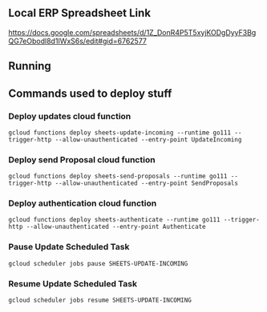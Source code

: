 ## Local ERP Spreadsheet Link

https://docs.google.com/spreadsheets/d/1Z_DonR4P5T5xyjKODgDyyF3BgQG7eObodl8d1IWxS6s/edit#gid=6762577

## Running

## Commands used to deploy stuff

### Deploy updates cloud function 

`gcloud functions deploy sheets-update-incoming --runtime go111 --trigger-http --allow-unauthenticated --entry-point UpdateIncoming`

### Deploy send Proposal cloud function

`gcloud functions deploy sheets-send-proposals --runtime go111 --trigger-http --allow-unauthenticated --entry-point SendProposals`

### Deploy authentication cloud function

`gcloud functions deploy sheets-authenticate --runtime go111 --trigger-http --allow-unauthenticated --entry-point Authenticate`

### Pause Update Scheduled Task

`gcloud scheduler jobs pause SHEETS-UPDATE-INCOMING`

### Resume Update Scheduled Task

`gcloud scheduler jobs resume SHEETS-UPDATE-INCOMING`
